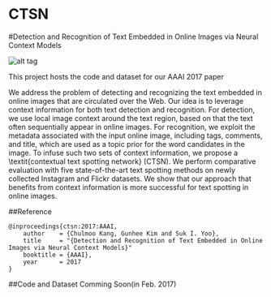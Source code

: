 # CTSN

#Detection and Recognition of Text Embedded in Online Images via Neural Context Models

![alt tag](https://raw.githubusercontent.com/cmkang/CTSN/master/intro.png)

This project hosts the code and dataset for our AAAI 2017 paper

We address the problem of detecting and recognizing the text embedded in online images that are circulated over the Web. 
Our idea is to leverage context information for both text detection and recognition. For detection, we use local image context around the text region, based on that the text often sequentially appear in online images. For recognition, we exploit the metadata associated with the input online image, including tags, comments, and title, which are used as a topic prior for the word candidates in the image. 
To infuse such two sets of context information, we propose a \textit{contextual text spotting network} (CTSN). We perform comparative evaluation with five state-of-the-art text spotting methods on newly collected Instagram and Flickr datasets. We show that our approach that benefits from context information is more successful for text spotting in online images.


##Reference

```
@inproceedings{ctsn:2017:AAAI,
    author    = {Chulmoo Kang, Gunhee Kim and Suk I. Yoo},
    title     = "{Detection and Recognition of Text Embedded in Online Images via Neural Context Models}"
    booktitle = {AAAI},
    year      = 2017
}
```

##Code and Dataset
Comming Soon(in Feb. 2017)





